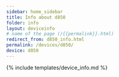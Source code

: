 ```yaml
---
sidebar: home_sidebar
title: Info about d850
folder: info
layout: deviceinfo
# name of the page (/{{permalink}}.html)
redirect_from: d850_info.html
permalink: /devices/d850/
device: d850
---
```

{% include templates/device_info.md %}
